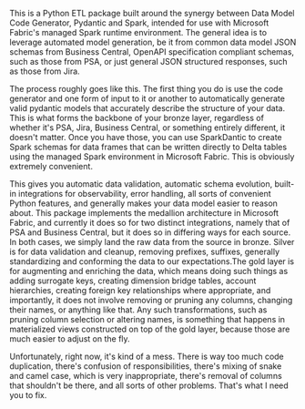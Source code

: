 This is a Python ETL package built around the synergy between Data Model Code Generator,  Pydantic and Spark, intended for use with Microsoft Fabric's managed Spark runtime environment.  The general idea is to leverage automated model generation, be it from common data model  JSON schemas from Business Central, OpenAPI specification compliant schemas, such as those  from PSA, or just general JSON structured responses, such as those from Jira.  

The process roughly goes like this.  The first thing you do is use the code generator and one form of input to it or another to  automatically generate valid pydantic models that accurately describe the structure of  your data.  This is what forms the backbone of your bronze layer, regardless of whether it's PSA, Jira,  Business Central, or something entirely different, it doesn't matter.  Once you have those, you can use SparkDantic to create Spark schemas for data frames that  can be written directly to Delta tables using the managed Spark environment in Microsoft  Fabric.  This is obviously extremely convenient.  

This gives you automatic data validation, automatic schema evolution, built-in integrations  for observability, error handling, all sorts of convenient Python features, and generally  makes your data model easier to reason about. This package implements the medallion architecture in Microsoft Fabric, and currently it does  so for two distinct integrations, namely that of PSA and Business Central, but it does so  in differing ways for each source. In both cases, we simply land the raw data from the source in bronze.  Silver is for data validation and cleanup, removing prefixes, suffixes, generally standardizing  and conforming the data to our expectations.The gold layer is for augmenting and enriching the data, which means doing such things as  adding surrogate keys, creating dimension bridge tables, account hierarchies, creating foreign key relationships where appropriate, and importantly, it does not involve removing  or pruning any columns, changing their names, or anything like that.  Any such transformations, such as pruning column selection or altering names, is something  that happens in materialized views constructed on top of the gold layer, because those are  much easier to adjust on the fly.

Unfortunately, right now, it's kind of a mess.  There is way too much code duplication, there's confusion of responsibilities, there's mixing  of snake and camel case, which is very inappropriate, there's removal of columns that shouldn't  be there, and all sorts of other problems.  That's what I need you to fix.

